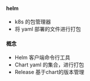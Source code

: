 #### helm 
- k8s 的包管理器
- 将 yaml 部署的文件进行打包


#### 概念
- Helm 客户端命令行工具
- Chart yaml 的集合，进行打包
- Release 基于chart的版本管理